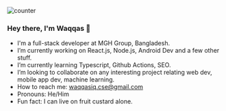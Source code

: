 ![counter](https://enjt0ljskv4f2tu.m.pipedream.net)

### Hey there, I'm Waqqas 👋

- I'm a full-stack developer at MGH Group, Bangladesh.
- I’m currently working on React.js, Node.js, Android Dev and a few other stuff.
- I’m currently learning Typescript, Github Actions, SEO.
- I’m looking to collaborate on any interesting project relating web dev, mobile app dev, machine learning.
- How to reach me: waqqasiq.cse@gmail.com
- Pronouns: He/Him
- Fun fact: I can live on fruit custard alone.
